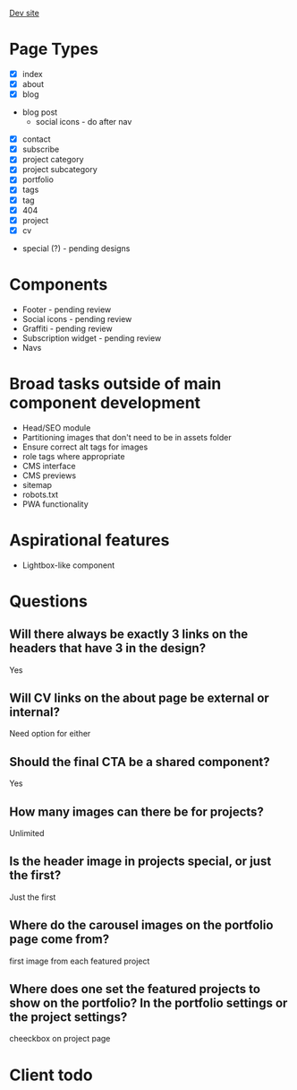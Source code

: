 [Dev site](https://alexander-golob.netlify.com)

# Page Types

- [x] index
- [x] about
- [x] blog
- blog post
  - social icons - do after nav
- [x] contact
- [x] subscribe
- [x] project category
- [x] project subcategory
- [x] portfolio
- [x] tags
- [x] tag
- [x] 404
- [x] project
- [x] cv
- special (?) - pending designs

# Components

- Footer - pending review
- Social icons - pending review
- Graffiti - pending review
- Subscription widget - pending review
- Navs

# Broad tasks outside of main component development

- Head/SEO module
- Partitioning images that don't need to be in assets folder
- Ensure correct alt tags for images
- role tags where appropriate
- CMS interface
- CMS previews
- sitemap
- robots.txt
- PWA functionality

# Aspirational features

- Lightbox-like component

# Questions

## Will there always be exactly 3 links on the headers that have 3 in the design?

Yes

## Will CV links on the about page be external or internal?

Need option for either

## Should the final CTA be a shared component?

Yes

## How many images can there be for projects?

Unlimited

## Is the header image in projects special, or just the first?

Just the first

## Where do the carousel images on the portfolio page come from?

first image from each featured project

## Where does one set the featured projects to show on the portfolio? In the portfolio settings or the project settings?

cheeckbox on project page

# Client todo
